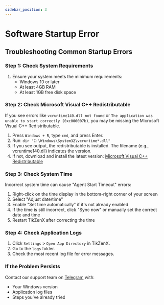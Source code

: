 ```yaml
---
sidebar_position: 3
---
```


# Software Startup Error

## Troubleshooting Common Startup Errors

### Step 1: Check System Requirements

1. Ensure your system meets the minimum requirements:
   - Windows 10 or later
   - At least 4GB RAM
   - At least 1GB free disk space

### Step 2: Check Microsoft Visual C++ Redistributable

If you see errors like `vcruntime140.dll not found` or `The application was unable to start correctly (0xc000007b)`, you may be missing the Microsoft Visual C++ Redistributable.

1. Press `Windows + R`, type `cmd`, and press Enter.
2. Run: `dir "C:\Windows\System32\vcruntime*.dll"`
3. If you see output, the redistributable is installed. The filename (e.g., vcruntime140.dll) indicates the version.
4. If not, download and install the latest version: [Microsoft Visual C++ Redistributable](https://learn.microsoft.com/en-us/cpp/windows/latest-supported-vc-redist?view=msvc-170)

### Step 3: Check System Time

Incorrect system time can cause "Agent Start Timeout" errors:

1. Right-click on the time display in the bottom-right corner of your screen
2. Select "Adjust date/time"
3. Enable "Set time automatically" if it's not already enabled
4. If the time is still incorrect, click "Sync now" or manually set the correct date and time
5. Restart TikZenX after correcting the time

### Step 4: Check Application Logs

1. Click `Settings` > `Open App Directory` in TikZenX.
2. Go to the `logs` folder.
3. Check the most recent log file for error messages.

### If the Problem Persists

Contact our support team on [Telegram](https://t.me/tikmatrix_support) with:

- Your Windows version
- Application log files
- Steps you've already tried
